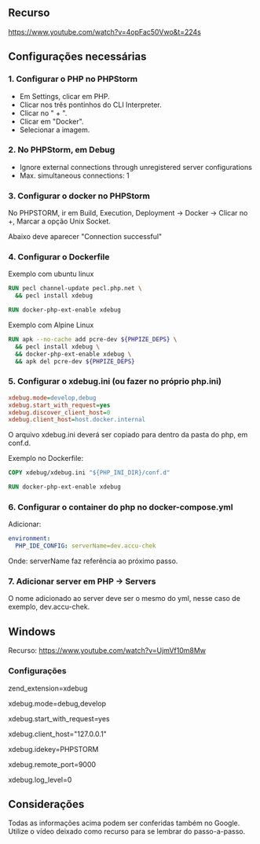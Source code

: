 ## Recurso

https://www.youtube.com/watch?v=4opFac50Vwo&t=224s

## Configurações necessárias

### 1. Configurar o PHP no PHPStorm

- Em Settings, clicar em PHP.
- Clicar nos três pontinhos do CLI Interpreter.
- Clicar no " + ".
- Clicar em "Docker".
- Selecionar a imagem.

### 2. No PHPStorm, em Debug

- Ignore external connections through unregistered server configurations
- Max. simultaneous connections: 1

### 3. Configurar o docker no PHPStorm

No PHPSTORM, ir em Build, Execution, Deployment -> Docker -> Clicar no +, Marcar a opção Unix Socket. 

Abaixo deve aparecer "Connection successful"

### 4. Configurar o Dockerfile
Exemplo com ubuntu linux
```dockerfile
RUN pecl channel-update pecl.php.net \
  && pecl install xdebug

RUN docker-php-ext-enable xdebug
```

Exemplo com Alpine Linux
```dockerfile
RUN apk --no-cache add pcre-dev ${PHPIZE_DEPS} \
  && pecl install xdebug \
  && docker-php-ext-enable xdebug \
  && apk del pcre-dev ${PHPIZE_DEPS}
```

### 5. Configurar o xdebug.ini (ou fazer no próprio php.ini)

```ini
xdebug.mode=develop,debug
xdebug.start_with_request=yes
xdebug.discover_client_host=0
xdebug.client_host=host.docker.internal
```

O arquivo xdebug.ini deverá ser copiado para dentro da pasta do php, em conf.d.

Exemplo no Dockerfile:
```dockerfile
COPY xdebug/xdebug.ini "${PHP_INI_DIR}/conf.d"

RUN docker-php-ext-enable xdebug
```

### 6. Configurar o container do php no docker-compose.yml

Adicionar:
```yml
environment:
  PHP_IDE_CONFIG: serverName=dev.accu-chek
```
Onde: serverName faz referência ao próximo passo.

### 7. Adicionar server em PHP -> Servers
O nome adicionado ao server deve ser o mesmo do yml, nesse caso de exemplo, dev.accu-chek.

## Windows
Recurso: https://www.youtube.com/watch?v=UjmVf10m8Mw

### Configurações
zend_extension=xdebug

xdebug.mode=debug,develop

xdebug.start_with_request=yes

xdebug.client_host="127.0.0.1"

xdebug.idekey=PHPSTORM

xdebug.remote_port=9000

xdebug.log_level=0
## Considerações

Todas as informações acima podem ser conferidas também no Google. Utilize o vídeo deixado como recurso para se lembrar do passo-a-passo.
